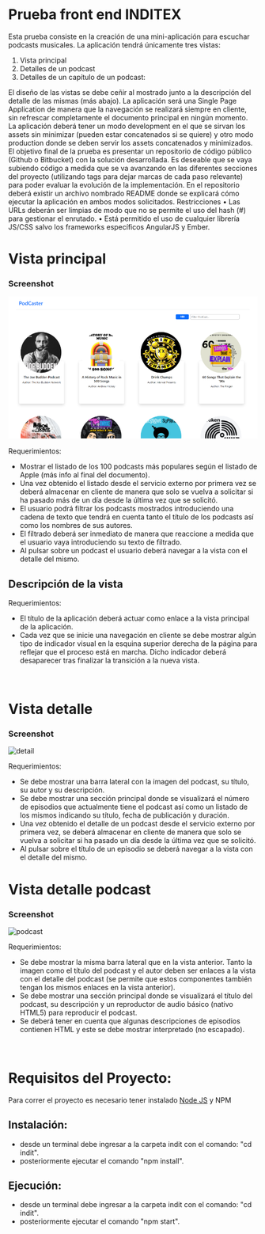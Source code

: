 # Prueba front end INDITEX

Esta prueba consiste en la creación de una mini-aplicación para escuchar podcasts
musicales.
La aplicación tendrá únicamente tres vistas:

1. Vista principal
2. Detalles de un podcast
3. Detalles de un capítulo de un podcast:

El diseño de las vistas se debe ceñir al mostrado junto a la descripción del detalle de
las mismas (más abajo).
La aplicación será una Single Page Application de manera que la navegación se realizará
siempre en cliente, sin refrescar completamente el documento principal en ningún
momento.
La aplicación deberá tener un modo development en el que se sirvan los assets sin
minimizar (pueden estar concatenados si se quiere) y otro modo production donde se
deben servir los assets concatenados y minimizados.
El objetivo final de la prueba es presentar un repositorio de código público (Github o
Bitbucket) con la solución desarrollada. Es deseable que se vaya subiendo código a
medida que se va avanzando en las diferentes secciones del proyecto (utilizando tags
para dejar marcas de cada paso relevante) para poder evaluar la evolución de la
implementación. En el repositorio deberá existir un archivo nombrado README donde
se explicará cómo ejecutar la aplicación en ambos modos solicitados.
Restricciones
• Las URLs deberán ser limpias de modo que no se permite el uso del hash
(#) para gestionar el enrutado.
• Está permitido el uso de cualquier librería JS/CSS salvo los
frameworks específicos AngularJS y Ember.

# Vista principal

### Screenshot

  <img src='src/components/Assets/vista principal.png'  alt="landing"/>
<br>

Requerimientos:

- Mostrar el listado de los 100 podcasts más populares según el listado de Apple
  (más info al final del documento).
- Una vez obtenido el listado desde el servicio externo por primera vez se
  deberá almacenar en cliente de manera que solo se vuelva a solicitar si ha
  pasado más de un día desde la última vez que se solicitó.
- El usuario podrá filtrar los podcasts mostrados introduciendo una cadena de
  texto que tendrá en cuenta tanto el título de los podcasts así como los nombres
  de sus autores.
- El filtrado deberá ser inmediato de manera que reaccione a medida que el
  usuario vaya introduciendo su texto de filtrado.
- Al pulsar sobre un podcast el usuario deberá navegar a la vista con el detalle del
  mismo.

## Descripción de la vista

Requerimientos:

- El título de la aplicación deberá actuar como enlace a la vista principal de la
  aplicación.
- Cada vez que se inicie una navegación en cliente se debe mostrar algún tipo de
  indicador visual en la esquina superior derecha de la página para reflejar que el
  proceso está en marcha. Dicho indicador deberá desaparecer tras finalizar la
  transición a la nueva vista.
  <br>
  <br>
  <br>

# Vista detalle

### Screenshot

  <img src='../indit/src/components/Assets/vista detalle.png'  alt="detail"/>
<br>

Requerimientos:

- Se debe mostrar una barra lateral con la imagen del podcast, su título, su
  autor y su descripción.
- Se debe mostrar una sección principal donde se visualizará el número de episodios
  que actualmente tiene el podcast así como un listado de los mismos indicando su
  título, fecha de publicación y duración.
- Una vez obtenido el detalle de un podcast desde el servicio externo por primera
  vez, se deberá almacenar en cliente de manera que solo se vuelva a solicitar si ha
  pasado un día desde la última vez que se solicitó.
- Al pulsar sobre el título de un episodio se deberá navegar a la vista con el
  detalle del mismo.

# Vista detalle podcast

### Screenshot

<img src="../indit/src/components/Assets/detalle podcast.png" alt="podcast">

<br>

Requerimientos:

- Se debe mostrar la misma barra lateral que en la vista anterior.
  Tanto la imagen como el título del podcast y el autor deben ser enlaces a
  la vista con el detalle del podcast (se permite que estos componentes
  también tengan los mismos enlaces en la vista anterior).
- Se debe mostrar una sección principal donde se visualizará el título del
  podcast, su descripción y un reproductor de audio básico (nativo HTML5)
  para reproducir el podcast.
- Se deberá tener en cuenta que algunas descripciones de episodios
  contienen HTML y este se debe mostrar interpretado (no escapado).
  <br>
  <br>
  <br>

# Requisitos del Proyecto:

Para correr el proyecto es necesario tener instalado [Node JS](https://nodejs.org/es) y NPM

## Instalación:

- desde un terminal debe ingresar a la carpeta indit con el comando: "cd indit".
- posteriormente ejecutar el comando "npm install".

## Ejecución:

- desde un terminal debe ingresar a la carpeta indit con el comando: "cd indit".
- posteriormente ejecutar el comando "npm start".
